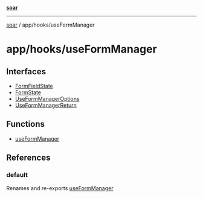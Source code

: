 [**soar**](../../../README.md)

***

[soar](../../../modules.md) / app/hooks/useFormManager

# app/hooks/useFormManager

## Interfaces

- [FormFieldState](interfaces/FormFieldState.md)
- [FormState](interfaces/FormState.md)
- [UseFormManagerOptions](interfaces/UseFormManagerOptions.md)
- [UseFormManagerReturn](interfaces/UseFormManagerReturn.md)

## Functions

- [useFormManager](functions/useFormManager.md)

## References

### default

Renames and re-exports [useFormManager](functions/useFormManager.md)
